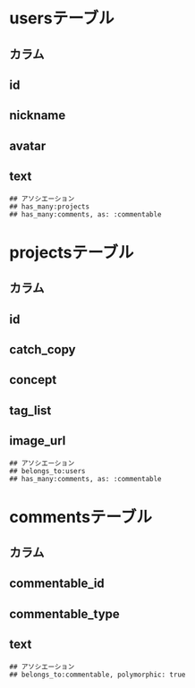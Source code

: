 # usersテーブル
  ## カラム
  ## id
  ## nickname
  ## avatar
  ## text
    ## アソシエーション
    ## has_many:projects
    ## has_many:comments, as: :commentable

# projectsテーブル
  ## カラム
  ## id
  ## catch_copy
  ## concept
  ## tag_list
  ## image_url
    ## アソシエーション
    ## belongs_to:users
    ## has_many:comments, as: :commentable

# commentsテーブル
  ## カラム
  ## commentable_id
  ## commentable_type
  ## text
    ## アソシエーション
    ## belongs_to:commentable, polymorphic: true
